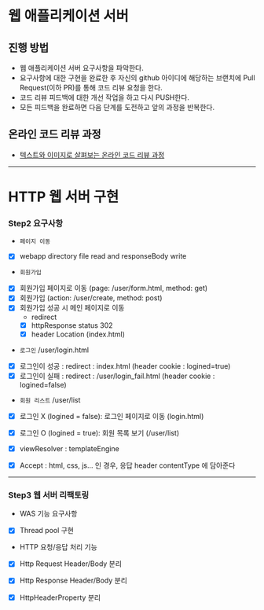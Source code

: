 # 웹 애플리케이션 서버
## 진행 방법
* 웹 애플리케이션 서버 요구사항을 파악한다.
* 요구사항에 대한 구현을 완료한 후 자신의 github 아이디에 해당하는 브랜치에 Pull Request(이하 PR)를 통해 코드 리뷰 요청을 한다.
* 코드 리뷰 피드백에 대한 개선 작업을 하고 다시 PUSH한다.
* 모든 피드백을 완료하면 다음 단계를 도전하고 앞의 과정을 반복한다.

## 온라인 코드 리뷰 과정
* [텍스트와 이미지로 살펴보는 온라인 코드 리뷰 과정](https://github.com/next-step/nextstep-docs/tree/master/codereview)

----

# HTTP 웹 서버 구현

### Step2 요구사항 
* `페이지 이동`
- [x] webapp directory file read and responseBody write 

* `회원가입` 
- [x] 회원가입 페이지로 이동 (page: /user/form.html, method: get)
- [x] 회원가입 (action: /user/create, method: post)
- [x] 회원가입 성공 시 메인 페이지로 이동
    * redirect
    - [x] httpResponse status 302
    - [x] header Location (index.html) 

* `로그인` /user/login.html        
- [x] 로그인이 성공 : redirect : index.html (header cookie : logined=true)
- [x] 로그인이 실패 : redirect : /user/login_fail.html (header cookie : logined=false)

*  `회원 리스트` /user/list
- [x] 로그인 X (logined = false): 로그인 페이지로 이동 (login.html)
- [x] 로그인 O (logined = true): 회원 목록 보기 (/user/list)

- [x] viewResolver : templateEngine 
- [x] Accept : html, css, js... 인 경우, 응답 header contentType 에 담아준다

---
### Step3 웹 서버 리팩토링
* WAS 기능 요구사항
- [x] Thread pool 구현
 
* HTTP 요청/응답 처리 기능
- [x] Http Request Header/Body 분리
- [x] Http Response Header/Body 분리
- [x] HttpHeaderProperty 분리


   




 